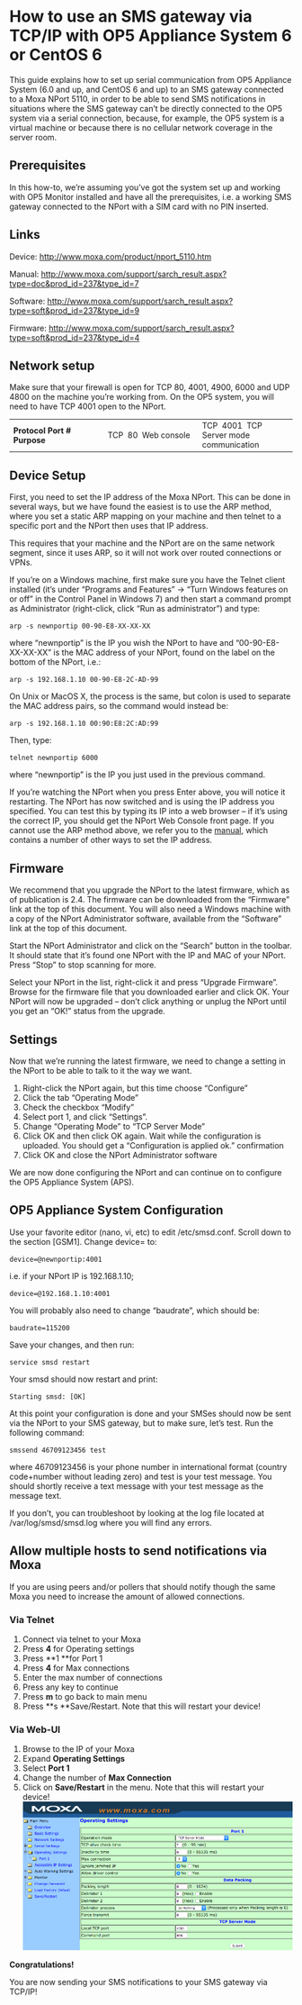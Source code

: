 # How to use an SMS gateway via TCP/IP with OP5 Appliance System 6 or CentOS 6

This guide explains how to set up serial communication from OP5 Appliance System (6.0 and up, and CentOS 6 and up) to an SMS gateway connected to a Moxa NPort 5110, in order to be able to send SMS notifications in situations where the SMS gateway can’t be directly connected to the OP5 system via a serial connection, because, for example, the OP5 system is a virtual machine or because there is no cellular network coverage in the server room.

## Prerequisites

In this how-to, we’re assuming you’ve got the system set up and working with OP5 Monitor installed and have all the prerequisites, i.e. a working SMS gateway connected to the NPort with a SIM card with no PIN inserted.

## Links

Device: <http://www.moxa.com/product/nport_5110.htm>

Manual: <http://www.moxa.com/support/sarch_result.aspx?type=doc&prod_id=237&type_id=7>

Software: <http://www.moxa.com/support/sarch_result.aspx?type=soft&prod_id=237&type_id=9>

Firmware: <http://www.moxa.com/support/sarch_result.aspx?type=soft&prod_id=237&type_id=4>

## Network setup

Make sure that your firewall is open for TCP 80, 4001, 4900, 6000 and UDP 4800 on the machine you’re working from. On the OP5 system, you will need to have TCP 4001 open to the NPort.

<table>
<colgroup>
<col width="33%" />
<col width="33%" />
<col width="33%" />
</colgroup>
<tbody>
<tr class="odd">
<td align="left"><strong>Protocol</strong>
<strong>Port #</strong>
<strong>Purpose</strong></td>
<td align="left">TCP
 80
 Web console</td>
<td align="left">TCP
 4001
 TCP Server mode communication</td>
</tr>
</tbody>
</table>

## Device Setup

First, you need to set the IP address of the Moxa NPort. This can be done in several ways, but we have found the easiest is to use the ARP method, where you set a static ARP mapping on your machine and then telnet to a specific port and the NPort then uses that IP address.

This requires that your machine and the NPort are on the same network segment, since it uses ARP, so it will not work over routed connections or VPNs.

If you’re on a Windows machine, first make sure you have the Telnet client installed (it’s under “Programs and Features” -\> “Turn Windows features on or off” in the Control Panel in Windows 7) and then start a command prompt as Administrator (right-click, click “Run as administrator”) and type:

    arp -s newnportip 00-90-E8-XX-XX-XX

where “newnportip” is the IP you wish the NPort to have and “00-90-E8-XX-XX-XX” is the MAC address of your NPort, found on the label on the bottom of the NPort, i.e.:

    arp -s 192.168.1.10 00-90-E8-2C-AD-99

On Unix or MacOS X, the process is the same, but colon is used to separate the MAC address pairs, so the command would instead be:

    arp -s 192.168.1.10 00:90:E8:2C:AD:99

Then, type:

    telnet newnportip 6000

where “newnportip” is the IP you just used in the previous command.

If you’re watching the NPort when you press Enter above, you will notice it restarting. The NPort has now switched and is using the IP address you specified. You can test this by typing its IP into a web browser – if it’s using the correct IP, you should get the NPort Web Console front page. If you cannot use the ARP method above, we refer you to the [manual](http://www.moxa.com/support/sarch_result.aspx?type=doc&prod_id=237&type_id=7 "nPort manual"), which contains a number of other ways to set the IP address.

## Firmware

We recommend that you upgrade the NPort to the latest firmware, which as of publication is 2.4. The firmware can be downloaded from the “Firmware” link at the top of this document. You will also need a Windows machine with a copy of the NPort Administrator software, available from the “Software” link at the top of this document.

Start the NPort Administrator and click on the “Search” button in the toolbar. It should state that it’s found one NPort with the IP and MAC of your NPort. Press “Stop” to stop scanning for more.

Select your NPort in the list, right-click it and press “Upgrade Firmware”. Browse for the firmware file that you downloaded earlier and click OK. Your NPort will now be upgraded – don’t click anything or unplug the NPort until you get an “OK!” status from the upgrade.

## Settings

Now that we’re running the latest firmware, we need to change a setting in the NPort to be able to talk to it the way we want.

1. Right-click the NPort again, but this time choose “Configure”
2. Click the tab “Operating Mode”
3. Check the checkbox “Modify”
4. Select port 1, and click “Settings”.
5. Change “Operating Mode” to “TCP Server Mode”
6. Click OK and then click OK again. Wait while the configuration is uploaded. You should get a “Configuration is applied ok.” confirmation
7. Click OK and close the NPort Administrator software

We are now done configuring the NPort and can continue on to configure the OP5 Appliance System (APS).

## OP5 Appliance System Configuration

Use your favorite editor (nano, vi, etc) to edit /etc/smsd.conf. Scroll down to the section [GSM1]. Change device= to:

    device=@newnportip:4001

i.e. if your NPort IP is 192.168.1.10;

    device=@192.168.1.10:4001

You will probably also need to change “baudrate”, which should be:

    baudrate=115200

Save your changes, and then run:

    service smsd restart

Your smsd should now restart and print:

    Starting smsd: [OK]

At this point your configuration is done and your SMSes should now be sent via the NPort to your SMS gateway, but to make sure, let’s test. Run the following command:

    smssend 46709123456 test

where 46709123456 is your phone number in international format (country code+number without leading zero) and test is your test message. You should shortly receive a text message with your test message as the message text.

If you don’t, you can troubleshoot by looking at the log file located at /var/log/smsd/smsd.log where you will find any errors.

## Allow multiple hosts to send notifications via Moxa

If you are using peers and/or pollers that should notify though the same Moxa you need to increase the amount of allowed connections.

### Via Telnet

1. Connect via telnet to your Moxa
2. Press **4** for Operating settings
3. Press **1 **for Port 1
4. Press **4** for Max connections
5. Enter the max number of connections
6. Press any key to continue
7. Press **m** to go back to main menu
8. Press **s **Save/Restart. Note that this will restart your device!

### Via Web-UI

1. Browse to the IP of your Moxa
2. Expand **Operating Settings**
3. Select **Port 1**
4. Change the number of **Max Connection**
5. Click on **Save/Restart** in the menu. Note that this will restart your device!
    ![](attachments/688553/16155451.png)

**Congratulations!**

You are now sending your SMS notifications to your SMS gateway via TCP/IP!
